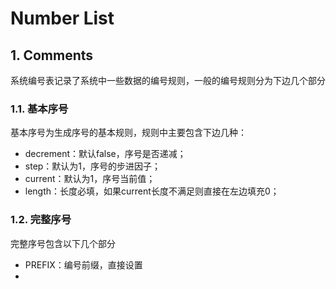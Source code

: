 # Number List

## 1. Comments

系统编号表记录了系统中一些数据的编号规则，一般的编号规则分为下边几个部分

### 1.1. 基本序号

基本序号为生成序号的基本规则，规则中主要包含下边几种：

* decrement：默认false，序号是否递减；
* step：默认为1，序号的步进因子；
* current：默认为1，序号当前值；
* length：长度必填，如果current长度不满足则直接在左边填充0；

### 1.2. 完整序号

完整序号包含以下几个部分

* PREFIX：编号前缀，直接设置
* 


